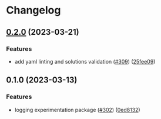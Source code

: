 # Changelog

## [0.2.0](https://github.com/GoogleCloudPlatform/pubsec-declarative-toolkit/compare/solutions/logging/client-experimentation/0.1.0...solutions/logging/client-experimentation/0.2.0) (2023-03-21)


### Features

* add yaml linting and solutions validation ([#309](https://github.com/GoogleCloudPlatform/pubsec-declarative-toolkit/issues/309)) ([25fee09](https://github.com/GoogleCloudPlatform/pubsec-declarative-toolkit/commit/25fee09dd6c62931032569fbc2cc8bf090fd9266))

## 0.1.0 (2023-03-13)


### Features

* logging experimentation package ([#302](https://github.com/GoogleCloudPlatform/pubsec-declarative-toolkit/issues/302)) ([0ed8132](https://github.com/GoogleCloudPlatform/pubsec-declarative-toolkit/commit/0ed81329e1ca55321bca28a45eae605f3ecd26aa))
